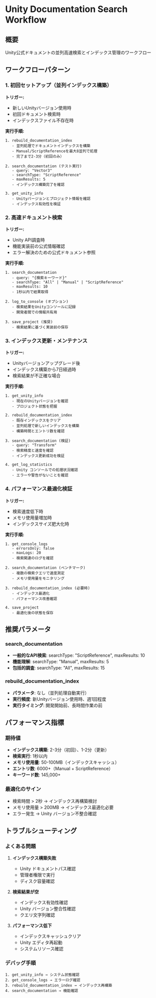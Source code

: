 # Unity Documentation Search Workflow

## 概要
Unity公式ドキュメントの並列高速検索とインデックス管理のワークフロー

## ワークフローパターン

### 1. 初回セットアップ（並列インデックス構築）

**トリガー:**
- 新しいUnityバージョン使用時
- 初回ドキュメント検索時
- インデックスファイル不存在時

**実行手順:**
```
1. rebuild_documentation_index
   - 並列処理でドキュメントインデックスを構築
   - Manual/ScriptReferenceを最大8並列で処理
   - 完了まで2-3分（初回のみ）

2. search_documentation (テスト実行)
   - query: "Vector3"
   - searchType: "ScriptReference"
   - maxResults: 5
   - インデックス構築完了を確認

3. get_unity_info
   - Unityバージョンとプロジェクト情報を確認
   - インデックス有効性を検証
```

### 2. 高速ドキュメント検索

**トリガー:**
- Unity API調査時
- 機能実装前の公式情報確認
- エラー解決のための公式ドキュメント参照

**実行手順:**
```
1. search_documentation
   - query: "{検索キーワード}"
   - searchType: "All" | "Manual" | "ScriptReference"
   - maxResults: 10
   - 1秒以内で結果取得

2. log_to_console (オプション)
   - 検索結果をUnityコンソールに記録
   - 開発者間での情報共有用

3. save_project (推奨)
   - 検索結果に基づく実装前の保存
```

### 3. インデックス更新・メンテナンス

**トリガー:**
- Unityバージョンアップグレード後
- インデックス構築から7日経過時
- 検索結果が不正確な場合

**実行手順:**
```
1. get_unity_info
   - 現在のUnityバージョンを確認
   - プロジェクト状態を把握

2. rebuild_documentation_index
   - 既存インデックスをクリア
   - 並列処理で新しいインデックスを構築
   - 構築時間とエントリ数を確認

3. search_documentation (検証)
   - query: "Transform"
   - 検索精度と速度を確認
   - インデックス更新成功を検証

4. get_log_statistics
   - Unity コンソールでの処理状況確認
   - エラーや警告がないことを確認
```

### 4. パフォーマンス最適化検証

**トリガー:**
- 検索速度低下時
- メモリ使用量増加時
- インデックスサイズ肥大化時

**実行手順:**
```
1. get_console_logs
   - errorsOnly: false
   - maxLogs: 20
   - 検索関連のログを確認

2. search_documentation (ベンチマーク)
   - 複数の検索クエリで速度測定
   - メモリ使用量をモニタリング

3. rebuild_documentation_index (必要時)
   - インデックス最適化
   - パフォーマンス改善確認

4. save_project
   - 最適化後の状態を保存
```

## 推奨パラメータ

### search_documentation
- **一般的なAPI検索**: searchType: "ScriptReference", maxResults: 10
- **機能理解**: searchType: "Manual", maxResults: 5
- **包括的調査**: searchType: "All", maxResults: 15

### rebuild_documentation_index
- **パラメータ**: なし（並列処理自動実行）
- **実行頻度**: 新Unityバージョン使用時、週1回程度
- **実行タイミング**: 開発開始前、長時間作業の前

## パフォーマンス指標

### 期待値
- **インデックス構築**: 2-3分（初回）、1-2分（更新）
- **検索実行**: 1秒以内
- **メモリ使用量**: 50-100MB（インデックスキャッシュ）
- **エントリ数**: 6000+（Manual + ScriptReference）
- **キーワード数**: 145,000+

### 最適化のサイン
- 検索時間 > 2秒 → インデックス再構築検討
- メモリ使用量 > 200MB → インデックス最適化必要
- エラー発生 → Unity バージョン不整合確認

## トラブルシューティング

### よくある問題
1. **インデックス構築失敗**
   - Unity ドキュメントパス確認
   - 管理者権限で実行
   - ディスク容量確認

2. **検索結果が空**
   - インデックス有効性確認
   - Unity バージョン整合性確認
   - クエリ文字列確認

3. **パフォーマンス低下**
   - インデックスキャッシュクリア
   - Unity エディタ再起動
   - システムリソース確認

### デバッグ手順
```
1. get_unity_info → システム状態確認
2. get_console_logs → エラーログ確認
3. rebuild_documentation_index → インデックス再構築
4. search_documentation → 機能確認
```